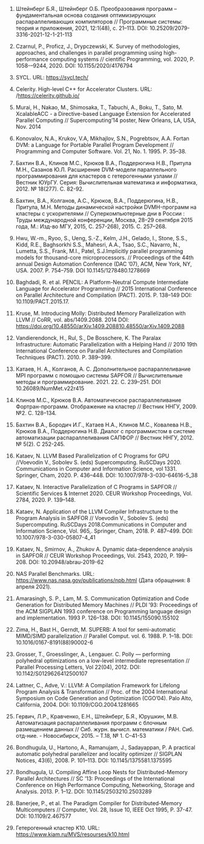 1. Штейнберг Б.Я., Штейнберг О.Б. Преобразования программ – фундаментальная основа создания оптимизирующих распараллеливающих компиляторов // Программные системы: теория и приложения, 2021, 12:1(48), с. 21–113. DOI: 10.25209/2079-3316-2021-12-1-21-113

2. Czarnul, P., Proficz, J., Drypczewski, K. Survey of methodologies, approaches, and challenges in parallel programming using high-performance computing systems // cientific Programming, vol. 2020, P. 1058-–9244, 2020. DOI: 10.1155/2020/4176794

3. SYCL. URL: https://sycl.tech/

4. Celerity. High-level C++ for Accelerator Clusters. URL: /https://celerity.github.io/

5. Murai, H., Nakao, M., Shimosaka, T., Tabuchi, A., Boku, T., Sato, M. XcalableACC - a Directive-based Language Extension for Accelerated Parallel Computing // Supercomputing’14 poster, New Orleans, LA, USA, Nov. 2014 
6. Konovalov, N.A., Krukov, V.A, Mikhajlov, S.N., Pogrebtsov, A.A. Fortan DVM: a Language for Portable Parallel Program Development // Programming and Computer Software. Vol. 21, No. 1. 1995. P. 35–38.

7. Бахтин В.А., Клинов М.С., Крюков В.А., Поддерюгина Н.В., Притула М.Н., Сазанов Ю.Л. Расширение DVM-модели параллельного программирования для кластеров с гетерогенными узлами // Вестник ЮУрГУ. Серия: Вычислительная математика и информатика, 2012. № 18(277). C. 82-92.

8. Бахтин, В.А., Колганов, А.С., Крюков, В.А., Поддерюгина, Н.В., Притула, М.Н. Методы динамической настройки DVMH-программ на кластеры с ускорителями // Суперкомпьютерные дни в России : Труды международной конференции, Москва, 28–29 сентября 2015 года, М.: Изд-во МГУ, 2015, C. 257-268), 2015. С. 257–268.

9. Hwu, W.-m., Ryoo, S., Ueng, S.-Z., Kelm, J.H., Gelado, I., Stone, S.S., Kidd, R.E., Baghsorkhi S.S., Mahesri, A.A., Tsao, S.C., Navarro, N., Lumetta, S.S., Frank, M.I., Patel, S.J.Implicitly parallel programming models for thousand-core microprocessors. // Proceedings of the 44th annual Design Automation Conference (DAC ’07), ACM, New York, NY, USA. 2007. P. 754–759. DOI 10.1145/1278480.1278669

10. Baghdadi, R. et al. PENCIL: A Platform-Neutral Compute Intermediate Language for Accelerator Programming // 2015 International Conference on Parallel Architecture and Compilation (PACT). 2015. P. 138–149 DOI: 10.1109/PACT.2015.17.

11. Kruse, M. Introducing Molly: Distributed Memory Parallelization with LLVM // CoRR, vol. abs/1409.2088. 2014 DOI: https://doi.org/10.48550/arXiv.1409.208810.48550/arXiv.1409.2088

12. Vandierendonck, H., Rul, S., De Bosschere, K. The Paralax Infrastructure: Automatic Parallelization with a Helping Hand // 2010 19th International Conference on Parallel Architectures and Compilation Techniques (PACT). 2010. P. 389–399.

13. Катаев, Н. А., Колганов, А. С. Дополнительное распараллеливание MPI программ с помощью системы SAPFOR // Вычислительные методы и программирование. 2021. 22. C. 239–251. DOI 10.26089/NumMet.v22r415

14. Клинов М.С., Крюков В.А. Автоматическое распараллеливание Фортран-программ. Отображение на кластер // Вестник ННГУ, 2009. №2. С. 128–134.

15. Бахтин В.А., Бородич И.Г., Катаев Н.А., Клинов М.С., Ковалева Н.В., Крюков В.А., Поддерюгина Н.В. Диалог с программистом в системе автоматизации распараллеливания САПФОР // Вестник ННГУ, 2012. № 5(2). С 252-245.

16. Kataev, N. LLVM Based Parallelization of C Programs for GPU //Voevodin V., Sobolev S. (eds) Supercomputing. RuSCDays 2020. Communications in Computer and Information Science, vol 1331. Springer, Cham, 2020. P. 436–448. DOI: 10.1007/978-3-030-64616-5_38

17. Kataev, N. Interactive Parallelization of C Programs in SAPFOR // Scientific Services & Internet 2020. CEUR Workshop Proceedings, Vol. 2784, 2020. P. 139–148.

18. Kataev, N. Application of the LLVM Compiler Infrastructure to the Program Analysis in SAPFOR // Voevodin V., Sobolev S. (eds) Supercomputing. RuSCDays 2018.Communications in Computer and Information Science, Vol. 965,. Springer, Cham, 2018. P. 487–499. DOI: 10.1007/978-3-030-05807-4_41

19. Kataev, N., Smirnov, A., Zhukov A. Dynamic data-dependence analysis in SAPFOR // CEUR Workshop Proceedings, Vol. 2543, 2020, P. 199–208. DOI: 10.20948/abrau-2019-62

20. NAS Parallel Benchmarks. URL: https://www.nas.nasa.gov/publications/npb.html (Дата обращения: 8 апреля 2021).

21. Amarasingh, S. P., Lam, M. S. Communication Optimization and Code Generation for Distributed Memory Machines // PLDI ’93: Proceedings of the ACM SIGPLAN 1993 conference on Programming language design and implementation. 1993 P. 126–138. DOI: 10.1145/155090.155102

22. Zima, H., Bast H., Gerndt, M. SUPERB: A tool for semi-automatic MIMD/SIMD parallelization // Parallel Comput. vol. 6. 1988. P. 1–18. DOI: 10.1016/0167-8191(88)90002-6

23. Grosser, T., Groesslinger, A., Lengauer. C. Polly — performing polyhedral optimizations on a low-level intermediate representation // Parallel Processing Letters, Vol 22(04), 2012. DOI: 10.1142/S0129626412500107

24. Lattner, C., Adve, V.: LLVM: A Compilation Framework for Lifelong Program Analysis & Transformation // Proc. of the 2004 International Symposium on Code Generation and Optimization (CGO’04). Palo Alto, California, 2004. DOI: 10.1109/CGO.2004.1281665

25. Гервич, Л.Р., Кравченко, Е.Н., Штейнберг, Б.Я., Юрушкин, М.В. Автоматизация распараллеливания программ с блочным размещением данных // Сиб. журн. вычисл. математики / РАН. Сиб. отд-ние. - Новосибирск, 2015. – T.18, № 1. C–41-53

26. Bondhugula, U., Hartono, A., Ramanujam, J., Sadayappan, P. A practical automatic polyhedral parallelizer and locality optimizer // SIGPLAN Notices, 43(6), 2008. P. 101–113. DOI: 10.1145/1375581.1375595

27. Bondhugula, U. Compiling Affine Loop Nests for Distributed-Memory Parallel Architectures // SC ’13: Proceedings of the International Conference on High Performance Computing, Networking, Storage and Analysis. 2013. P. 1–12. DOI: 10.1145/2503210.2503289

28. Banerjee, P., et al. The Paradigm Compiler for Distributed-Memory Multicomputers // Computer, Vol. 28, Issue 10, IEEE Oct 1995, P. 37-47. DOI: 10.1109/2.467577

29. Гетерогенный кластер K10. URL: https://www.kiam.ru/MVS/resourses/k10.html
